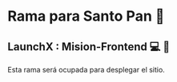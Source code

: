 
# Rama para Santo Pan 🍰 
## LaunchX : Mision-Frontend 💻 🚀

Esta rama será ocupada para desplegar el sitio.

